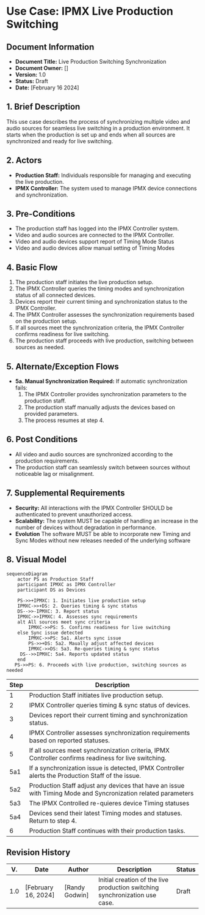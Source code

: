 # Use Case: IPMX Live Production Switching

## Document Information

- **Document Title:** Live Production Switching Synchronization
- **Document Owner:** []
- **Version:** 1.0
- **Status:** Draft
- **Date:** [February 16 2024]

## 1. Brief Description

This use case describes the process of synchronizing multiple video and audio sources for seamless live switching in a production environment. It starts when the production is set up and ends when all sources are synchronized and ready for live switching.  

## 2. Actors

- **Production Staff:** Individuals responsible for managing and executing the live production.
- **IPMX Controller:** The system used to manage IPMX device connections and synchronization.

## 3. Pre-Conditions

- The production staff has logged into the IPMX Controller system.
- Video and audio sources are connected to the IPMX Controller.
- Video and audio devices support report of Timing Mode Status
- Video and audio devices allow manual setting of Timing Modes 

## 4. Basic Flow

1. The production staff initiates the live production setup.
2. The IPMX Controller queries the timing modes and synchronization status of all connected devices.
3. Devices report their current timing and synchronization status to the IPMX Controller.
4. The IPMX Controller assesses the synchronization requirements based on the production setup.
5. If all sources meet the synchronization criteria, the IPMX Controller confirms readiness for live switching.
6. The production staff proceeds with live production, switching between sources as needed.

## 5. Alternate/Exception Flows

- **5a. Manual Synchronization Required:** If automatic synchronization fails:
    1. The IPMX Controller provides synchronization parameters to the production staff.
    2. The production staff manually adjusts the devices based on provided parameters.
    3. The process resumes at step 4.

## 6. Post Conditions

- All video and audio sources are synchronized according to the production requirements.
- The production staff can seamlessly switch between sources without noticeable lag or misalignment.

## 7. Supplemental Requirements

- **Security:** All interactions with the IPMX Controller SHOULD be authenticated to prevent unauthorized access.
- **Scalability:** The system MUST be capable of handling an increase in the number of devices without degradation in performance.
- **Evolution** The software MUST be able to incorporate new Timing and Sync Modes without new releases needed of the underlying software
## 8. Visual Model

```mermaid
sequenceDiagram
    actor PS as Production Staff
    participant IPMXC as IPMX Controller
    participant DS as Devices
 
    PS->>+IPMXC: 1. Initiates live production setup
    IPMXC->>+DS: 2. Queries timing & sync status
    DS-->>-IPMXC: 3. Report status
    IPMXC->>IPMXC: 4. Assesses sync requirements
    alt All sources meet sync criteria
        IPMXC->>PS: 5. Confirms readiness for live switching
    else Sync issue detected
        IPMXC->>PS: 5a1. Alerts sync issue
        PS->>+DS: 5a2. Maually adjust affected devices
        IPMXC->>DS: 5a3. Re-queries timing & sync status
     DS-->>IPMXC: 5a4. Reports updated status
    end
   PS->>PS: 6. Proceeds with live production, switching sources as needed
```

| Step | Description |
|------|-------------|
| 1    | Production Staff initiates live production setup. |
| 2    | IPMX Controller queries timing & sync status of devices. |
| 3    | Devices report their current timing and synchronization status. |
| 4    | IPMX Controller assesses synchronization requirements based on reported statuses. |
| 5   | If all sources meet synchronization criteria, IPMX Controller confirms readiness for live switching. |
| 5a1   | If a synchronization issue is detected, IPMX Controller alerts the Production Staff of the issue. |
| 5a2   | Production Staff adjust any devices that have an issue with Timing Mode and Syncronization related parameters |
| 5a3   | The IPMX Controlled re-quieres device Timing statuses |
| 5a4   | Devices send their latest Timing modes and statuses. Return to step 4.|
| 6    | Production Staff continues with their production tasks.  


## Revision History

| V. | Date | Author | Description | Status |
|---|---|---|---|---|
| 1.0 | [February 16, 2024] | [Randy Godwin] | Initial creation of the live production switching synchronization use case. | Draft |
